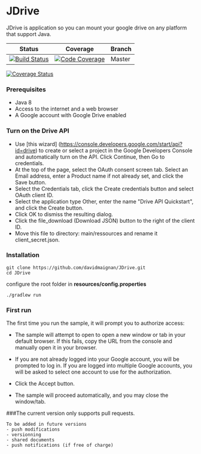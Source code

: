 # JDrive
JDrive is application so you can mount your google drive on any platform that support Java.

|Status | Coverage | Branch |
|-------|----------|--------|
|[![Build Status](https://travis-ci.org/davidmaignan/JDrive.svg?branch=master)](https://travis-ci.org/davidmaignan/JDrive)|[![Code Coverage](https://img.shields.io/codecov/c/github/pvorb/property-providers/develop.svg)](https://codecov.io/gh/davidmaignan/JDrive?branch=master)| Master|

[![Coverage Status](https://coveralls.io/repos/github/davidmaignan/JDrive/badge.svg?branch=master)](https://coveralls.io/github/davidmaignan/JDrive?branch=master)

### Prerequisites
- Java 8
- Access to the internet and a web browser
- A Google account with Google Drive enabled

### Turn on the Drive API
- Use [this wizard] (https://console.developers.google.com/start/api?id=drive) to create or select a project in the Google Developers Console and automatically turn on the API. Click Continue, then Go to credentials.
- At the top of the page, select the OAuth consent screen tab. Select an Email address, enter a Product name if not already set, and click the Save button.
- Select the Credentials tab, click the Create credentials button and select OAuth client ID.
- Select the application type Other, enter the name "Drive API Quickstart", and click the Create button.
- Click OK to dismiss the resulting dialog.
- Click the file_download (Download JSON) button to the right of the client ID.
- Move this file to directory: main/ressources and rename it client_secret.json.

### Installation

```
git clone https://github.com/davidmaignan/JDrive.git
cd JDrive
```

configure the root folder in **resources/config.properties**

```
./gradlew run
```

### First run
The first time you run the sample, it will prompt you to authorize access:

- The sample will attempt to open to open a new window or tab in your default browser. If this fails, copy the URL from the console and manually open it in your browser.

- If you are not already logged into your Google account, you will be prompted to log in. If you are logged into multiple Google accounts, you will be asked to select one account to use for the authorization.
- Click the Accept button.
- The sample will proceed automatically, and you may close the window/tab.

###The current version only supports pull requests.
```
To be added in future versions 
- push modifications
- versionning
- shared documents
- push notifications (if free of charge)
```
